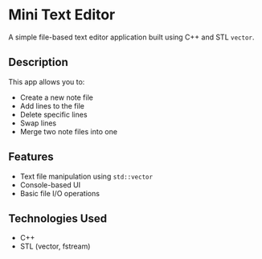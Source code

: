# Mini Text Editor 
A simple file-based text editor application built using C++ and STL `vector`.

## Description
This app allows you to:
- Create a new note file
- Add lines to the file
- Delete specific lines
- Swap lines
- Merge two note files into one

## Features
- Text file manipulation using `std::vector`
- Console-based UI
- Basic file I/O operations

## Technologies Used
- C++
- STL (vector, fstream)
